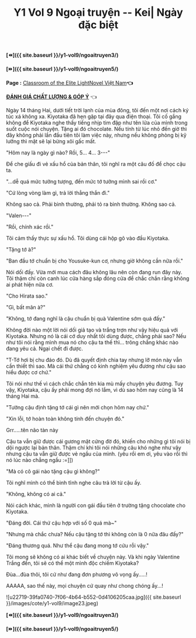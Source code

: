﻿---
layout: post
title: Y1 Vol 9 Ngoại truyện -- Kei| Ngày đặc biệt
permalink: /y1-vol9/ngoaitruyen4/
---

**[⏪]({{ site.baseurl }}/y1-vol9/ngoaitruyen3/)**

**[⏩]({{ site.baseurl }}/y1-vol9/ngoaitruyen5/)**

**Page :** [Classroom of the Elite LightNovel Việt Nam](http://facebook.com/Classroom.of.the.Elite.VN)**👈**

[**ĐÁNH GIÁ CHẤT LƯỢNG & GÓP Ý**](https://bit.ly/danhgiagopy) 👈

Ngày 14 tháng Hai, dưới tiết trời lạnh của mùa đông, tôi đến một nơi cách ký túc xá không xa. Kiyotaka đã hẹn gặp tại đây qua điện thoại. Tôi cố gắng không để Kiyotaka nghe thấy tiếng nhịp tim đập như tên lửa của mình trong suốt cuộc nói chuyện. Tặng ai đó chocolate. Nếu tính từ lúc nhỏ đến giờ thì đây không phải lần đầu tiên tôi làm việc này, nhưng nếu không phòng bị kỹ lưỡng thì mặt sẽ lại bừng xôi gấc mất.

\"Hôm nay là ngày gì nào? Rồi, 5... 4... 3---\"

Để che giấu đi vẻ xấu hổ của bản thân, tôi nghĩ ra một câu đố để chọc cậu ta.

\"...dễ quá mức tưởng tượng, đến mức tớ tưởng mình sai rồi cơ.\"

\"Cứ lòng vòng làm gì, trả lời thẳng thắn đi.\"

Không sao cả. Phải bình thường, phải tỏ ra bình thường. Không sao cả.

\"Valen---\"

\"Rồi, chính xác rồi.\"

Tôi cảm thấy thực sự xấu hổ. Tôi dùng cái hộp gõ vào đầu Kiyotaka.

\"Tặng tớ à?\"

\"Ban đầu tớ chuẩn bị cho Yousuke-kun cơ, nhưng giờ không cần nữa rồi.\"

Nói dối đấy. Vừa mới mua cách đâu không lâu nên còn đang run đây này. Tôi thậm chí còn canh lúc cửa hàng sắp đóng cửa để chắc chắn rằng không ai phát hiện nữa cơ.

\"Cho Hirata sao.\"

\"Gì, bất mãn à?\"

\"Không, tớ đang nghĩ là cậu chuẩn bị quà Valentine sớm quá đấy.\"

Không đời nào một lời nói dối giả tạo và trắng trợn như vậy hiệu quả với Kiyotaka. Nhưng nó là cái cớ duy nhất tôi dùng được, chẳng phải sao? Nếu như tôi nói rằng mình mua nó cho cậu ta thế thì\... trông chẳng khác nào đang yêu cả. Ngại chết đi được.

\"T-Tớ hơi bị chu đáo đó. Dù đã quyết định chia tay nhưng lỡ món này vẫn cần thiết thì sao. Mà cái thứ chẳng có kinh nghiệm yêu đương như cậu sao hiểu được cơ chứ.\"

Tôi nói như thế vì cách chắc chắn tên kia mù mấy chuyện yêu đương. Tuy vậy, Kiyotaka, cậu ấy phải mong đợi nó lắm, vì dù sao hôm nay cũng là 14 tháng Hai mà.

\"Tưởng cậu định tặng tớ cái gì nên mới chọn hôm nay chứ.\"

\"Xin lỗi, tớ hoàn toàn không tính đến chuyện đó.\"

Grr\.....tên não tàn này

Cậu ta vẫn giữ được cái gương mặt cứng đờ đó, khiến cho những gì tôi nói bị dội ngược lại bản thân. Thậm chí khi tôi nói những câu khó nghe như vậy nhưng cậu ta vẫn giữ được vẻ ngầu của mình. (yêu rồi em ơi, yêu vào rồi thì nó lúc nào chẳng ngầu :=\]\])

\"Mà có cô gái nào tặng cậu gì không?\"

Tôi nghĩ mình có thể bình tĩnh nghe câu trả lời từ cậu ấy.

"Không, không có ai cả."

Nói cách khác, mình là người con gái đầu tiên ở trường tặng chocolate cho Kiyotaka.

\"Đáng đời. Cái thứ cậu hợp với số 0 quá mà\~\"

\"Nhưng mà chắc chưa? Nếu cậu tặng tớ thì không còn là 0 nữa đâu đấy?\"

\"Đáng thương quá. Như thể cậu đang mong tớ cứu rỗi vậy.\"

Tôi mong sẽ không có ai khác biết về chuyện này. Và khi ngày Valentine Trắng đến, tôi sẽ có thể một mình độc chiếm Kiyotaka?

Đùa\...đùa thôi, tôi cứ như đang đơn phương vô vọng ấy\.....!

AAAAA, sao thế này, mọi chuyện cứ quay như chong chóng ấy\...!

![u22719-39fa0740-7f06-4b64-b552-0d4106205caa.jpg]({{ site.baseurl }}/images/cote/y1-vol9/image23.jpeg)

**[⏪]({{ site.baseurl }}/y1-vol9/ngoaitruyen3/)**

**[⏩]({{ site.baseurl }}/y1-vol9/ngoaitruyen5/)**

